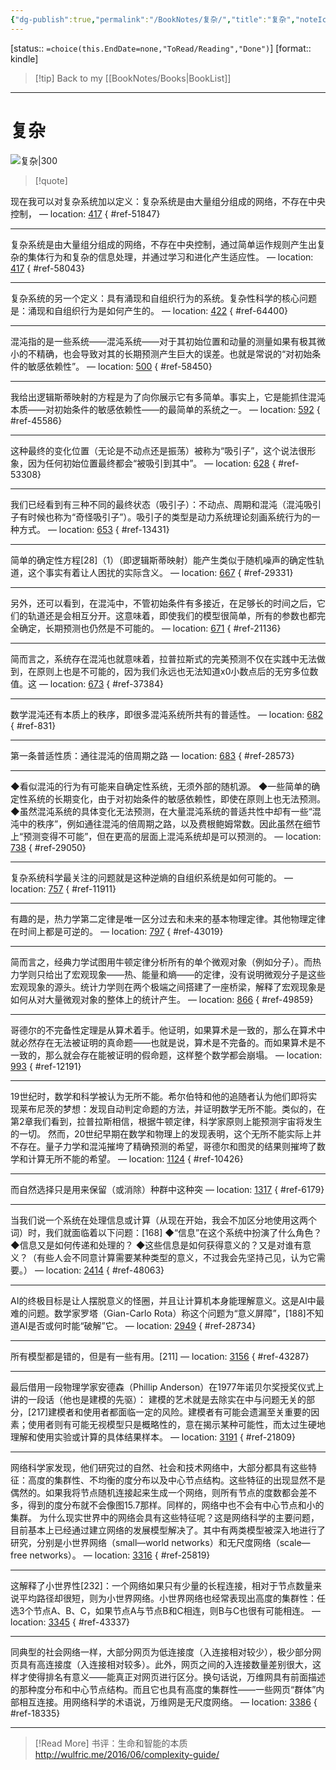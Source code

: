```yaml
---
{"dg-publish":true,"permalink":"/BookNotes/复杂/","title":"复杂","noteIcon":""}
---
```


[status:: `=choice(this.EndDate=none,"ToRead/Reading","Done")`]
[format:: kindle]


>[!tip] Back to my [[BookNotes/Books\|BookList]]

---
# 复杂

![复杂|300](https://img9.doubanio.com/view/subject/l/public/s29715647.jpg)

>[!quote]

现在我可以对复杂系统加以定义：复杂系统是由大量组分组成的网络，不存在中央控制， — location: [417]()
{ #ref-51847}


---
复杂系统是由大量组分组成的网络，不存在中央控制，通过简单运作规则产生出复杂的集体行为和复杂的信息处理，并通过学习和进化产生适应性。 — location: [417]()
{ #ref-58043}


---
复杂系统的另一个定义：具有涌现和自组织行为的系统。复杂性科学的核心问题是：涌现和自组织行为是如何产生的。 — location: [422]()
{ #ref-64400}


---
混沌指的是一些系统——混沌系统——对于其初始位置和动量的测量如果有极其微小的不精确，也会导致对其的长期预测产生巨大的误差。也就是常说的“对初始条件的敏感依赖性”。 — location: [500]()
{ #ref-58450}


---
我给出逻辑斯蒂映射的方程是为了向你展示它有多简单。事实上，它是能抓住混沌本质——对初始条件的敏感依赖性——的最简单的系统之一。 — location: [592]()
{ #ref-45586}


---
这种最终的变化位置（无论是不动点还是振荡）被称为“吸引子”，这个说法很形象，因为任何初始位置最终都会“被吸引到其中”。 — location: [628]()
{ #ref-53308}


---
我们已经看到有三种不同的最终状态（吸引子）：不动点、周期和混沌（混沌吸引子有时候也称为“奇怪吸引子”）。吸引子的类型是动力系统理论刻画系统行为的一种方式。 — location: [653]()
{ #ref-13431}


---
简单的确定性方程[28]（1）（即逻辑斯蒂映射）能产生类似于随机噪声的确定性轨道，这个事实有着让人困扰的实际含义。 — location: [667]()
{ #ref-29331}


---
另外，还可以看到，在混沌中，不管初始条件有多接近，在足够长的时间之后，它们的轨道还是会相互分开。这意味着，即使我们的模型很简单，所有的参数也都完全确定，长期预测也仍然是不可能的。 — location: [671]()
{ #ref-21136}


---
简而言之，系统存在混沌也就意味着，拉普拉斯式的完美预测不仅在实践中无法做到，在原则上也是不可能的，因为我们永远也无法知道x0小数点后的无穷多位数值。这 — location: [673]()
{ #ref-37384}


---
数学混沌还有本质上的秩序，即很多混沌系统所共有的普适性。 — location: [682]()
{ #ref-831}


---
第一条普适性质：通往混沌的倍周期之路 — location: [683]()
{ #ref-28573}


---
◆看似混沌的行为有可能来自确定性系统，无须外部的随机源。 ◆一些简单的确定性系统的长期变化，由于对初始条件的敏感依赖性，即使在原则上也无法预测。 ◆虽然混沌系统的具体变化无法预测，在大量混沌系统的普适共性中却有一些“混沌中的秩序”，例如通往混沌的倍周期之路，以及费根鲍姆常数。因此虽然在细节上“预测变得不可能”，但在更高的层面上混沌系统却是可以预测的。 — location: [738]()
{ #ref-29050}


---
复杂系统科学最关注的问题就是这种逆熵的自组织系统是如何可能的。 — location: [757]()
{ #ref-11911}


---
有趣的是，热力学第二定律是唯一区分过去和未来的基本物理定律。其他物理定律在时间上都是可逆的。 — location: [797]()
{ #ref-43019}


---
简而言之，经典力学试图用牛顿定律分析所有的单个微观对象（例如分子）。而热力学则只给出了宏观现象——热、能量和熵——的定律，没有说明微观分子是这些宏观现象的源头。统计力学则在两个极端之间搭建了一座桥梁，解释了宏观现象是如何从对大量微观对象的整体上的统计产生。 — location: [866]()
{ #ref-49859}


---
哥德尔的不完备性定理是从算术着手。他证明，如果算术是一致的，那么在算术中就必然存在无法被证明的真命题——也就是说，算术是不完备的。而如果算术是不一致的，那么就会存在能被证明的假命题，这样整个数学都会崩塌。 — location: [993]()
{ #ref-12191}


---
19世纪时，数学和科学被认为无所不能。希尔伯特和他的追随者认为他们即将实现莱布尼茨的梦想：发现自动判定命题的方法，并证明数学无所不能。类似的，在第2章我们看到，拉普拉斯相信，根据牛顿定律，科学家原则上能预测宇宙将发生的一切。 然而，20世纪早期在数学和物理上的发现表明，这个无所不能实际上并不存在。量子力学和混沌摧垮了精确预测的希望，哥德尔和图灵的结果则摧垮了数学和计算无所不能的希望。 — location: [1124]()
{ #ref-10426}


---
而自然选择只是用来保留（或消除）种群中这种突 — location: [1317]()
{ #ref-6179}


---
当我们说一个系统在处理信息或计算（从现在开始，我会不加区分地使用这两个词）时，我们就面临着以下问题：[168] ◆“信息”在这个系统中扮演了什么角色？ ◆信息又是如何传递和处理的？ ◆这些信息是如何获得意义的？又是对谁有意义？（有些人会不同意计算需要某种类型的意义，不过我会先坚持己见，认为它需要。） — location: [2414]()
{ #ref-48063}


---
AI的终极目标是让人摆脱意义的怪圈，并且让计算机本身能理解意义。这是AI中最难的问题。数学家罗塔（Gian-Carlo Rota）称这个问题为“意义屏障”，[188]不知道AI是否或何时能“破解”它。 — location: [2949]()
{ #ref-28734}


---
所有模型都是错的，但是有一些有用。[211] — location: [3156]()
{ #ref-43287}


---
最后借用一段物理学家安德森（Phillip Anderson）在1977年诺贝尔奖授奖仪式上讲的一段话（他也是建模的先驱）： 建模的艺术就是去除实在中与问题无关的部分，[217]建模者和使用者都面临一定的风险。建模者有可能会遗漏至关重要的因素；使用者则有可能无视模型只是概略性的，意在揭示某种可能性，而太过生硬地理解和使用实验或计算的具体结果样本。 — location: [3191]()
{ #ref-21809}


---
网络科学家发现，他们研究过的自然、社会和技术网络中，大部分都具有这些特征：高度的集群性、不均衡的度分布以及中心节点结构。这些特征的出现显然不是偶然的。如果我将节点随机连接起来生成一个网络，则所有节点的度数都会差不多，得到的度分布就不会像图15.7那样。同样的，网络中也不会有中心节点和小的集群。 为什么现实世界中的网络会具有这些特征呢？这是网络科学的主要问题，目前基本上已经通过建立网络的发展模型解决了。其中有两类模型被深入地进行了研究，分别是小世界网络（small—world networks）和无尺度网络（scale—free networks）。 — location: [3316]()
{ #ref-25819}


---
这解释了小世界性[232]：一个网络如果只有少量的长程连接，相对于节点数量来说平均路径却很短，则为小世界网络。小世界网络也经常表现出高度的集群性：任选3个节点A、B、C，如果节点A与节点B和C相连，则B与C也很有可能相连。 — location: [3345]()
{ #ref-43337}


---
同典型的社会网络一样，大部分网页为低连接度（入连接相对较少），极少部分网页具有高连接度（入连接相对较多）。此外，网页之间的入连接数量差别很大，这样才使得排名有意义——能真正对网页进行区分。换句话说，万维网具有前面描述的那种度分布和中心节点结构。而且它也具有高度的集群性——一些网页“群体”内部相互连接。用网络科学的术语说，万维网是无尺度网络。 — location: [3386]()
{ #ref-18335}


---

>[!Read More]
>书评：生命和智能的本质
> http://wulfric.me/2016/06/complexity-guide/